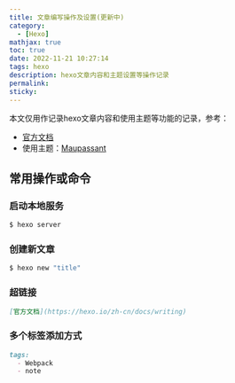 ```yaml
---
title: 文章编写操作及设置(更新中)
category:
  - [Hexo]
mathjax: true
toc: true
date: 2022-11-21 10:27:14
tags: hexo
description: hexo文章内容和主题设置等操作记录
permalink:
sticky:
---
```

本文仅用作记录hexo文章内容和使用主题等功能的记录，参考：
- [官方文档](https://hexo.io/zh-cn/docs/writing)
- 使用主题：[Maupassant](https://www.haomwei.com/technology/maupassant-hexo.html)

## 常用操作或命令

### 启动本地服务
```bash
$ hexo server
```

### 创建新文章
```bash
$ hexo new "title"
```

### 超链接

```markdown
[官方文档](https://hexo.io/zh-cn/docs/writing)
```

### 多个标签添加方式

```markdown
tags: 
  - Webpack
  - note
```